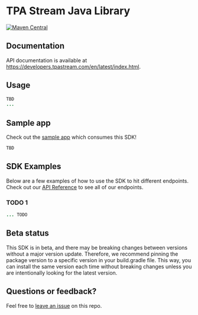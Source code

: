 # TPA Stream Java Library

[![Maven Central](https://img.shields.io/badge/maven--central-v0.0.1-orange)](https://mvnrepository.com/artifact/com.{company}/{company}-java)

## Documentation

API documentation is available at <https://developers.tpastream.com/en/latest/index.html>.

## Usage

```java
TBD
...

```

## Sample app

Check out the [sample app](.sample-app/app.java) which consumes this SDK!

```bash
TBD
```

## SDK Examples

Below are a few examples of how to use the SDK to hit different endpoints. Check out our [API Reference](https://developers.tpastream.com/en/latest/index.html) to see all of our endpoints.

### TODO 1

```java
... TODO 
```

## Beta status

This SDK is in beta, and there may be breaking changes between versions without a major version update. Therefore, we recommend pinning the package version to a specific version in your build.gradle file. This way, you can install the same version each time without breaking changes unless you are intentionally looking for the latest version.

## Questions or feedback?

Feel free to [leave an issue](https://github.com/fern-tpastream/tpastream-java) on this repo.
